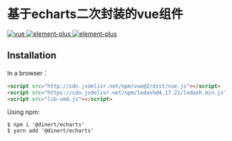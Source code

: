 # 基于echarts二次封装的vue组件
<a href="http://cdn.jsdelivr.net/npm/vue@2/dist/vue.js">
    <img src="https://img.shields.io/badge/vue-2.2.25-brightgreen" alt="vue">
</a>
<a href="https://echarts.apache.org/zh/index.html">
    <img src="https://img.shields.io/badge/echarts-5.3.2-brightgreen" alt="element-plus">
</a>
<a href="https://www.lodashjs.com/">
    <img src="https://img.shields.io/badge/lodash-4.17.21-brightgreen" alt="element-plus">
</a>

## Installation
In a browser：
```html
<script src="http://cdn.jsdelivr.net/npm/vue@2/dist/vue.js"></script>
<script src="https://cdn.jsdelivr.net/npm/lodash@4.17.21/lodash.min.js"></script>
<script src="lib-umd.js"></script>
```
Using npm:
```shell
$ npm i '@dinert/echarts'
$ yarn add '@dinert/echarts'
```

